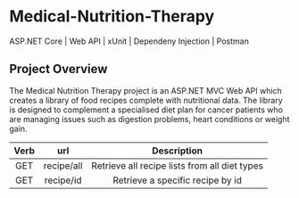 # Medical-Nutrition-Therapy
ASP.NET Core | Web API | xUnit | Dependeny Injection | Postman

## Project Overview
The Medical Nutrition Therapy project is an ASP.NET MVC Web API which creates a library of food recipes complete with nutritional data. The library is designed to complement a specialised diet plan for cancer patients who are managing issues such as digestion problems, heart conditions or weight gain.

| Verb | url                 |                      Description                               |
|:----:|:-------------------:|:--------------------------------------------------------------:|
| GET  | recipe/all          | Retrieve all recipe lists from all diet types                  |
| GET  | recipe/id           | Retrieve a specific recipe by id                               |
